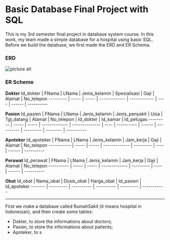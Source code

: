 # Basic Database Final Project with SQL 

This is my 3rd semester final project in database system course. In this work, my team made a simple database for a hospital using basic SQL. Before we build the database, we first made the ERD and ER Schema.

### ERD
![picture alt](http://via.placeholder.com/200x150 "ERD for RumahSakit Database")

### ER Scheme
**Dokter**
Id_dokter | FNama | LNama | Jenis_kelamin | Spesialisasi | Gaji | Alamat | No_telepon
--------- | ----- | ----- | ------------- | ------------ | ---- | ------ | ----------

**Pasien**
Id_pasien | FNama | LNama | Jenis_kelamin | Jenis_penyakit | Usia | Tgl_datang | Alamat | No_telepon | Id_dokter | Id_kamar | Id_petugas
--------- | ----- | ----- | ------------- | -------------- | ---- | ---------- | ------ | ---------- | --------- | -------- | ----------

**Apoteker**
Id_apoteker | FNama | LNama | Jenis_kelamin | Jam_kerja | Gaji | Alamat | No_telepon
----------- | ----- | ----- | ------------- | --------- | ---- | ------ | ----------

**Perawat**
Id_perawat | FNama | LNama | Jenis_kelamin | Jam_kerja | Gaji | Alamat | No_telepon
---------- | ----- | ----- | ------------- | --------- | ---- | ------ | ----------

**Obat**
Id_obat | Nama_obat | Dosis_obat | Harga_obat | Id_pasien | Id_apoteker 
------- | --------- | ---------- | ---------- | --------- | -----------

- - - -

First we make a database called RumahSakit (it means hospital in Indonesian), and then create some tables:
* Dokter, to store the informations about doctors;
* Pasien, to store the informations about patients;
* Apoteker, to s
